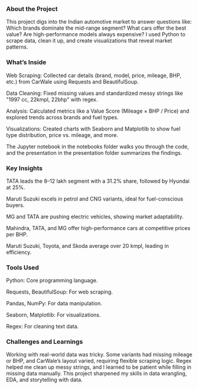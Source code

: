 ### About the Project

This project digs into the Indian automotive market to answer questions like: Which brands dominate the mid-range segment? What cars offer the best value? Are high-performance models always expensive? I used Python to scrape data, clean it up, and create visualizations that reveal market patterns.

### What’s Inside





Web Scraping: Collected car details (brand, model, price, mileage, BHP, etc.) from CarWale using Requests and BeautifulSoup.



Data Cleaning: Fixed missing values and standardized messy strings like "1997 cc, 22kmpl, 22bhp" with regex.



Analysis: Calculated metrics like a Value Score (Mileage × BHP / Price) and explored trends across brands and fuel types.



Visualizations: Created charts with Seaborn and Matplotlib to show fuel type distribution, price vs. mileage, and more.

The Jupyter notebook in the notebooks folder walks you through the code, and the presentation in the presentation folder summarizes the findings.

### Key Insights





TATA leads the 8–12 lakh segment with a 31.2% share, followed by Hyundai at 25%.



Maruti Suzuki excels in petrol and CNG variants, ideal for fuel-conscious buyers.



MG and TATA are pushing electric vehicles, showing market adaptability.



Mahindra, TATA, and MG offer high-performance cars at competitive prices per BHP.



Maruti Suzuki, Toyota, and Skoda average over 20 kmpl, leading in efficiency.

### Tools Used





Python: Core programming language.



Requests, BeautifulSoup: For web scraping.



Pandas, NumPy: For data manipulation.



Seaborn, Matplotlib: For visualizations.



Regex: For cleaning text data.

### Challenges and Learnings

Working with real-world data was tricky. Some variants had missing mileage or BHP, and CarWale’s layout varied, requiring flexible scraping logic. Regex helped me clean up messy strings, and I learned to be patient while filling in missing data manually. This project sharpened my skills in data wrangling, EDA, and storytelling with data.

